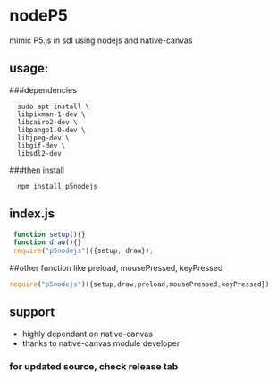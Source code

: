 # nodeP5
mimic P5.js in sdl using nodejs and native-canvas
## usage:
###dependencies
```shell
  sudo apt install \
  libpixman-1-dev \
  libcairo2-dev \
  libpango1.0-dev \
  libjpeg-dev \
  libgif-dev \
  libsdl2-dev
```
###then install
```shell
  npm install p5nodejs
```
## index.js
```js
 function setup(){}
 function draw(){}
 require("p5nodejs")({setup, draw});
```
##other function like preload, mousePressed, keyPressed
```js
require("p5nodejs")({setup,draw,preload,mousePressed,keyPressed})
```
## support
 * highly dependant on native-canvas
 * thanks to native-canvas module developer

### for updated source, check release tab
